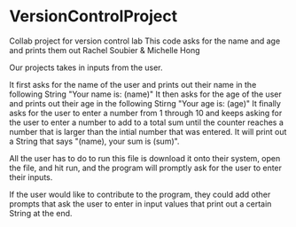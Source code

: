 # VersionControlProject
Collab project for version control lab
This code asks for the name and age and prints them out
Rachel Soubier & Michelle Hong

Our projects takes in inputs from the user.

It first asks for the name of the user and prints out their name in the following String "Your name is: (name)"
It then asks for the age of the user and prints out their age in the following Stirng "Your age is: (age)"
It finally asks for the user to enter a number from 1 through 10 and keeps asking for the user to enter a number to add to a total sum until the counter reaches a number that is larger than the intial number that was entered.
It will print out a String that says "(name), your sum is (sum)".

All the user has to do to run this file is download it onto their system, open the file, and hit run, and the program will promptly ask for the user to enter their inputs.

If the user would like to contribute to the program, they could add other prompts that ask the user to enter in input values that print out a certain String at the end.
